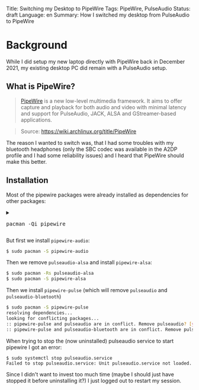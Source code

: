 Title: Switching my Desktop to PipeWire
Tags: PipeWire, PulseAudio
Status: draft
Language: en
Summary: How I switched my desktop from PulseAudio to PipeWire

# Background

While I did setup my new laptop directly with PipeWire back in December 2021,
my existing desktop PC did remain with a PulseAudio setup.

## What is PipeWire?

> [PipeWire] is a new low-level multimedia framework. It aims to offer capture
> and playback for both audio and video with minimal latency and support for
> PulseAudio, JACK, ALSA and GStreamer-based applications. 

> Source: <https://wiki.archlinux.org/title/PipeWire>

The reason I wanted to switch was, that I had some troubles with my bluetooth
headphones (only the SBC codec was available in the A2DP profile and I had some
reliability issues) and I heard that PipeWire should make this better.

## Installation

Most of the pipewire packages were already installed as dependencies for other packages:
<details>
<summary>

<tt>pacman -Qi pipewire</tt>

</summary>

```text
Name            : pipewire
Version         : 1:0.3.71-1
Description     : Low-latency audio/video router and processor
Architecture    : x86_64
URL             : https://pipewire.org
Licenses        : MIT  LGPL
Groups          : None
Provides        : None
Depends On      : libpipewire=1:0.3.71-1  libcamera-base.so=0.0.5-64  libcamera.so=0.0.5-64  libdbus-1.so=3-64  libglib-2.0.so=0-64  libncursesw.so=6-64  libpipewire-0.3.so=0-64  libreadline.so=8-64  libsystemd.so=0-64  libudev.so=1-64
Optional Deps   : gst-plugin-pipewire: GStreamer plugin
                  pipewire-alsa: ALSA configuration
                  pipewire-audio: Audio support
                  pipewire-docs: Documentation
                  pipewire-jack: JACK support
                  pipewire-pulse: PulseAudio replacement
                  pipewire-roc: ROC streaming
                  pipewire-session-manager: Session manager [installed]
                  pipewire-v4l2: V4L2 interceptor
                  pipewire-x11-bell: X11 bell
                  pipewire-zeroconf: Zeroconf support
                  realtime-privileges: realtime privileges with rt module
                  rtkit: realtime privileges with rtkit module [installed]
Required By     : lib32-pipewire  obs-studio  telegram-desktop  wireplumber  xdg-desktop-portal  xdg-desktop-portal-wlr
Optional For    : chromium  electron  electron19  qt5-webengine  qt6-webengine  sdl2
Conflicts With  : None
Replaces        : None
Installed Size  : 3.11 MiB
Packager        : David Runge <dvzrv@archlinux.org>
Build Date      : So 21 Mai 2023 15:17:29
Install Date    : Di 23 Mai 2023 22:53:42
Install Reason  : Installed as a dependency for another package
Install Script  : Yes
Validated By    : Signature
```
</details>

But first we install `pipewire-audio`:
```bash
$ sudo pacman -S pipewire-audio
```

Then we remove `pulseaudio-alsa` and install `pipewire-alsa`:
```bash
$ sudo pacman -Rs pulseaudio-alsa
$ sudo pacman -S pipewire-alsa
```

Then we install `pipewire-pulse` (which will remove `pulseaudio` and `pulseaudio-bluetooth`)
```bash
$ sudo pacman -S pipewire-pulse
resolving dependencies...
looking for conflicting packages...
:: pipewire-pulse and pulseaudio are in conflict. Remove pulseaudio? [y/N] y
:: pipewire-pulse and pulseaudio-bluetooth are in conflict. Remove pulseaudio-bluetooth? [y/N] y
```

When trying to stop the (now uninstalled) pulseaudio service to start pipewire
I got an error:

```
$ sudo systemctl stop pulseaudio.service
Failed to stop pulseaudio.service: Unit pulseaudio.service not loaded.
```

Since I didn't want to invest too much time (maybe I should just have stopped
it before uninstalling it?) I just logged out to restart my session.

[PipeWire]: https://pipewire.org/
